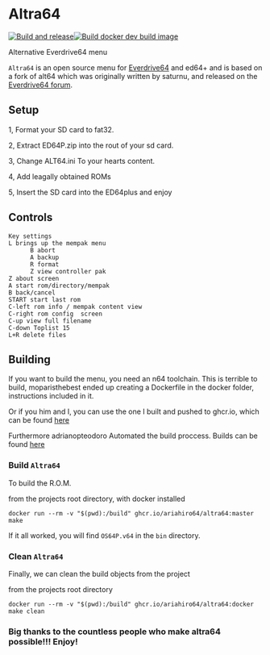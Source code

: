 # Altra64

[![Build and release](https://github.com/ariahiro64/altra64/actions/workflows/build-release.yml/badge.svg)](https://github.com/ariahiro64/altra64/actions/workflows/build-release.yml)[![Build docker dev build image](https://github.com/ariahiro64/altra64/actions/workflows/docker-image.yml/badge.svg)](https://github.com/ariahiro64/altra64/actions/workflows/docker-image.yml)

Alternative Everdrive64 menu

`Altra64` is an open source menu for [Everdrive64](http://krikzz.com/) and ed64+ and is based on a fork of alt64 which was
originally written by saturnu, and released on the
[Everdrive64 forum](http://krikzz.com/forum/index.php?topic=816.0).
## Setup

1, Format your SD card to fat32.

2, Extract ED64P.zip into the rout of your sd card.

3, Change ALT64.ini To your hearts content.

4, Add leagally obtained ROMs

5, Insert the SD card into the ED64plus and enjoy

## Controls

```
Key settings
L brings up the mempak menu
      B abort
      A backup
      R format
      Z view controller pak
Z about screen
A start rom/directory/mempak
B back/cancel
START start last rom
C-left rom info / mempak content view
C-right rom config  screen
C-up view full filename
C-down Toplist 15
L+R delete files
```

## Building

If you want to build the menu, you need an n64 toolchain. This is terrible to build, moparisthebest ended up creating a Dockerfile in the docker folder, instructions included in it.

Or if you him and I, you can use the one I built and pushed to ghcr.io, which can be found [here](https://github.com/ariahiro64/altra64/pkgs/container/altra64)

Furthermore adrianopteodoro Automated the build proccess. Builds can be found [here](https://github.com/ariahiro64/altra64/actions)

### Build `Altra64`

To build the R.O.M.

from the projects root directory, with docker installed

```
docker run --rm -v "$(pwd):/build" ghcr.io/ariahiro64/altra64:master make
```

If it all worked, you will find `OS64P.v64` in the `bin` directory.

### Clean `Altra64`

Finally, we can clean the build objects from the project

from the projects root directory

```
docker run --rm -v "$(pwd):/build" ghcr.io/ariahiro64/altra64:docker make clean
```

### Big thanks to the countless people who make altra64 possible!!! Enjoy!
